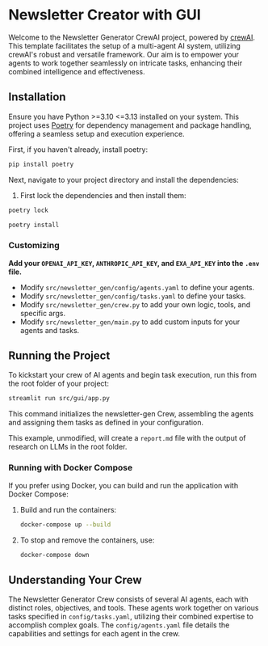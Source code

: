 # Newsletter Creator with GUI

Welcome to the Newsletter Generator CrewAI project, powered by [crewAI](https://crewai.com). This template facilitates the setup of a multi-agent AI system, utilizing crewAI's robust and versatile framework. Our aim is to empower your agents to work together seamlessly on intricate tasks, enhancing their combined intelligence and effectiveness.

## Installation

Ensure you have Python >=3.10 <=3.13 installed on your system. This project uses [Poetry](https://python-poetry.org/) for dependency management and package handling, offering a seamless setup and execution experience.

First, if you haven't already, install poetry:

```bash
pip install poetry
```

Next, navigate to your project directory and install the dependencies:

1. First lock the dependencies and then install them:
```bash
poetry lock
```
```bash
poetry install
```

### Customizing

**Add your `OPENAI_API_KEY`, `ANTHROPIC_API_KEY`, and `EXA_API_KEY` into the `.env` file.**

- Modify `src/newsletter_gen/config/agents.yaml` to define your agents.
- Modify `src/newsletter_gen/config/tasks.yaml` to define your tasks.
- Modify `src/newsletter_gen/crew.py` to add your own logic, tools, and specific args.
- Modify `src/newsletter_gen/main.py` to add custom inputs for your agents and tasks.

## Running the Project

To kickstart your crew of AI agents and begin task execution, run this from the root folder of your project:

```bash
streamlit run src/gui/app.py
```

This command initializes the newsletter-gen Crew, assembling the agents and assigning them tasks as defined in your configuration.

This example, unmodified, will create a `report.md` file with the output of research on LLMs in the root folder.

### Running with Docker Compose

If you prefer using Docker, you can build and run the application with Docker Compose:

1. Build and run the containers:
    ```bash
    docker-compose up --build
    ```

2. To stop and remove the containers, use:
    ```bash
    docker-compose down
    ```

## Understanding Your Crew

The Newsletter Generator Crew consists of several AI agents, each with distinct roles, objectives, and tools. These agents work together on various tasks specified in `config/tasks.yaml`, utilizing their combined expertise to accomplish complex goals. The `config/agents.yaml` file details the capabilities and settings for each agent in the crew.
